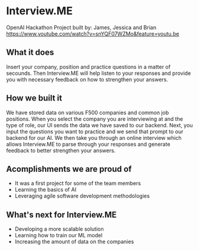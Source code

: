 # Interview.ME

OpenAI Hackathon Project built by: James, Jessica and Brian
https://www.youtube.com/watch?v=snYQF07WZMo&feature=youtu.be 

## What it does
Insert your company, position and practice questions in a matter of secounds. Then Interview.ME will help listen to your responses and provide you with necessary feedback on how to strengthen your answers.

## How we built it
We have stored data on various F500 companies and common job positions. When you select the company you are interviewing at and the type of role, our UI sends the data we have saved to our backend. Next, you input the questions you want to practice and we send that prompt to our backend for our AI. We then take you through an online interview which allows Interview.ME to parse through your responses and generate feedback to better strengthen your answers.

## Acomplishments we are proud of
- It was a first project for some of the team members
- Learning the basics of AI
- Leveraging agile software development methodologies

## What's next for Interview.ME
- Developing a more scalable solution
- Learning how to train our ML model
- Increasing the amount of data on the companies
